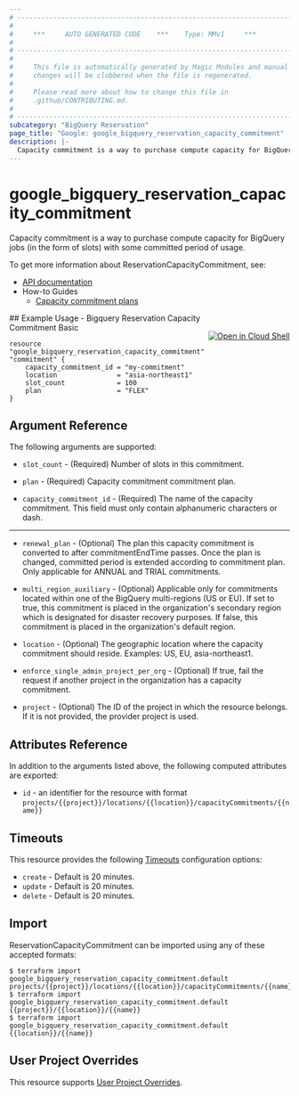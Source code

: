 ```yaml
---
# ----------------------------------------------------------------------------
#
#     ***     AUTO GENERATED CODE    ***    Type: MMv1     ***
#
# ----------------------------------------------------------------------------
#
#     This file is automatically generated by Magic Modules and manual
#     changes will be clobbered when the file is regenerated.
#
#     Please read more about how to change this file in
#     .github/CONTRIBUTING.md.
#
# ----------------------------------------------------------------------------
subcategory: "BigQuery Reservation"
page_title: "Google: google_bigquery_reservation_capacity_commitment"
description: |-
  Capacity commitment is a way to purchase compute capacity for BigQuery jobs (in the form of slots) with some committed period of usage.
---
```


# google\_bigquery\_reservation\_capacity\_commitment

Capacity commitment is a way to purchase compute capacity for BigQuery jobs (in the form of slots) with some committed period of usage.


To get more information about ReservationCapacityCommitment, see:

* [API documentation](https://cloud.google.com/bigquery/docs/reference/reservations/rest/v1/projects.locations.capacityCommitments/create)
* How-to Guides
    * [Capacity commitment plans](https://cloud.google.com/bigquery/docs/reservations-details)

<div class = "oics-button" style="float: right; margin: 0 0 -15px">
  <a href="https://console.cloud.google.com/cloudshell/open?cloudshell_git_repo=https%3A%2F%2Fgithub.com%2Fterraform-google-modules%2Fdocs-examples.git&cloudshell_working_dir=bigquery_reservation_capacity_commitment_basic&cloudshell_image=gcr.io%2Fgraphite-cloud-shell-images%2Fterraform%3Alatest&open_in_editor=main.tf&cloudshell_print=.%2Fmotd&cloudshell_tutorial=.%2Ftutorial.md" target="_blank">
    <img alt="Open in Cloud Shell" src="//gstatic.com/cloudssh/images/open-btn.svg" style="max-height: 44px; margin: 32px auto; max-width: 100%;">
  </a>
</div>
## Example Usage - Bigquery Reservation Capacity Commitment Basic


```hcl
resource "google_bigquery_reservation_capacity_commitment" "commitment" {
	capacity_commitment_id = "my-commitment"
	location               = "asia-northeast1"
	slot_count             = 100
	plan                   = "FLEX"
}
```

## Argument Reference

The following arguments are supported:


* `slot_count` -
  (Required)
  Number of slots in this commitment.

* `plan` -
  (Required)
  Capacity commitment commitment plan.

* `capacity_commitment_id` -
  (Required)
  The name of the capacity commitment. This field must only contain alphanumeric characters or dash.


- - -


* `renewal_plan` -
  (Optional)
  The plan this capacity commitment is converted to after commitmentEndTime passes. Once the plan is changed, committed period is extended according to commitment plan. Only applicable for ANNUAL and TRIAL commitments.

* `multi_region_auxiliary` -
  (Optional)
  Applicable only for commitments located within one of the BigQuery multi-regions (US or EU).
  If set to true, this commitment is placed in the organization's secondary region which is designated for disaster recovery purposes. If false, this commitment is placed in the organization's default region.

* `location` -
  (Optional)
  The geographic location where the capacity commitment should reside.
  Examples: US, EU, asia-northeast1.

* `enforce_single_admin_project_per_org` -
  (Optional)
  If true, fail the request if another project in the organization has a capacity commitment.

* `project` - (Optional) The ID of the project in which the resource belongs.
    If it is not provided, the provider project is used.


## Attributes Reference

In addition to the arguments listed above, the following computed attributes are exported:

* `id` - an identifier for the resource with format `projects/{{project}}/locations/{{location}}/capacityCommitments/{{name}}`


## Timeouts

This resource provides the following
[Timeouts](/docs/configuration/resources.html#timeouts) configuration options:

- `create` - Default is 20 minutes.
- `update` - Default is 20 minutes.
- `delete` - Default is 20 minutes.

## Import


ReservationCapacityCommitment can be imported using any of these accepted formats:

```
$ terraform import google_bigquery_reservation_capacity_commitment.default projects/{{project}}/locations/{{location}}/capacityCommitments/{{name}}
$ terraform import google_bigquery_reservation_capacity_commitment.default {{project}}/{{location}}/{{name}}
$ terraform import google_bigquery_reservation_capacity_commitment.default {{location}}/{{name}}
```

## User Project Overrides

This resource supports [User Project Overrides](https://www.terraform.io/docs/providers/google/guides/provider_reference.html#user_project_override).
